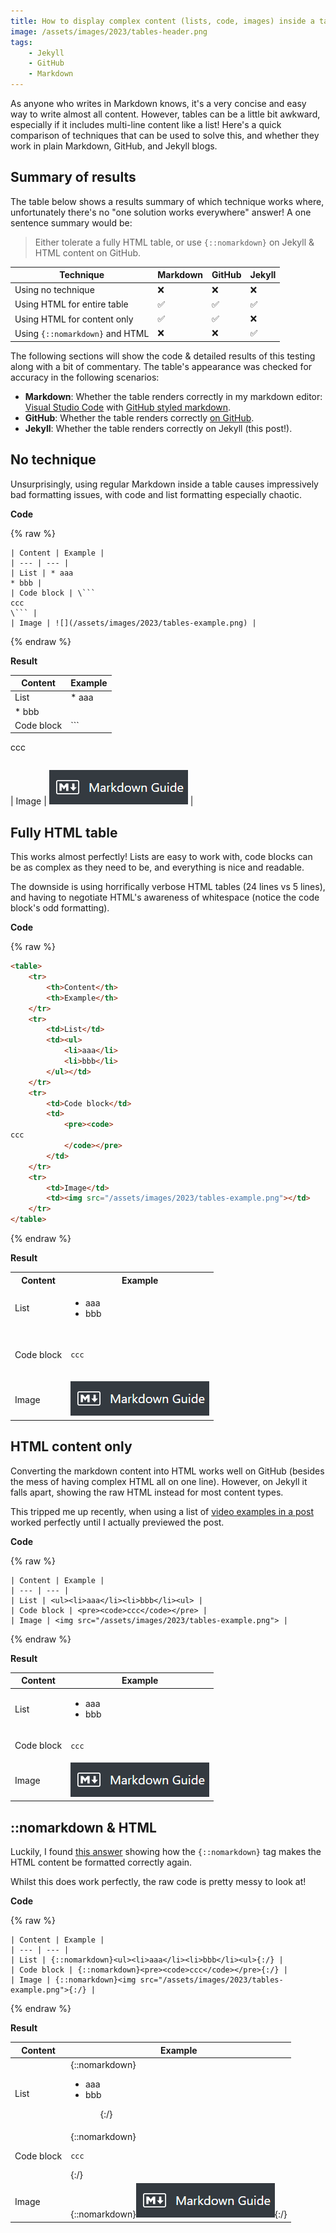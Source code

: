 ```yaml
---
title: How to display complex content (lists, code, images) inside a table reliably in Markdown / GitHub / Jekyll
image: /assets/images/2023/tables-header.png
tags:
    - Jekyll
    - GitHub
    - Markdown
---
```


As anyone who writes in Markdown knows, it's a very concise and easy way to write almost all content. However, tables can be a little bit awkward, especially if it includes multi-line content like a list! Here's a quick comparison of techniques that can be used to solve this, and whether they work in plain Markdown, GitHub, and Jekyll blogs.

## Summary of results

The table below shows a results summary of which technique works where, unfortunately there's no "one solution works everywhere" answer! A one sentence summary would be:
> Either tolerate a fully HTML table, or use `{::nomarkdown}` on Jekyll & HTML content on GitHub.

| Technique | Markdown | GitHub | Jekyll |
| --- | --- | --- | --- |
| Using no technique | ❌ | ❌ | ❌ |
| Using HTML for entire table | ✅ | ✅ | ✅ |
| Using HTML for content only | ✅ | ✅ | ❌ |
| Using `{::nomarkdown}` and HTML | ❌ | ❌ | ✅ |

The following sections will show the code & detailed results of this testing along with a bit of commentary. The table's appearance was checked for accuracy in the following scenarios:

* **Markdown**: Whether the table renders correctly in my markdown editor: [Visual Studio Code](https://code.visualstudio.com/) with [GitHub styled markdown](https://marketplace.visualstudio.com/items?itemName=bierner.markdown-preview-github-styles).
* **GitHub**: Whether the table renders correctly [on GitHub](https://github.com/JakeSteam/blog-programming/blob/main/_posts/2023-01-18-displaying-complex-content-inside-jekyll-tables.md).
* **Jekyll**: Whether the table renders correctly on Jekyll (this post!). 

## No technique

Unsurprisingly, using regular Markdown inside a table causes impressively bad formatting issues, with code and list formatting especially chaotic.

**Code**

{% raw %}
```
| Content | Example |
| --- | --- |
| List | * aaa
* bbb |
| Code block | \```
ccc 
\``` | 
| Image | ![](/assets/images/2023/tables-example.png) |
```
{% endraw %}

**Result**

| Content | Example |
| --- | --- |
| List | * aaa
* bbb |
| Code block | ```
ccc 
``` | 
```
| Image | ![](/assets/images/2023/tables-example.png) |

## Fully HTML table

This works almost perfectly! Lists are easy to work with, code blocks can be as complex as they need to be, and everything is nice and readable. 

The downside is using horrifically verbose HTML tables (24 lines vs 5 lines), and having to negotiate HTML's awareness of whitespace (notice the code block's odd formatting). 

**Code**

{% raw %}
```html
<table>
    <tr>
        <th>Content</th>
        <th>Example</th>
    </tr>
    <tr>
        <td>List</td>
        <td><ul>
            <li>aaa</li>
            <li>bbb</li>
        </ul></td>
    </tr>
    <tr>
        <td>Code block</td>
        <td>
            <pre><code>
ccc
            </code></pre>
        </td>
    </tr>
    <tr>
        <td>Image</td>
        <td><img src="/assets/images/2023/tables-example.png"></td>
    </tr>
</table>
```
{% endraw %}

**Result**

<table>
    <tr>
        <th>Content</th>
        <th>Example</th>
    </tr>
    <tr>
        <td>List</td>
        <td><ul>
            <li>aaa</li>
            <li>bbb</li>
        </ul></td>
    </tr>
    <tr>
        <td>Code block</td>
        <td>
            <pre><code>
ccc
            </code></pre>
        </td>
    </tr>
    <tr>
        <td>Image</td>
        <td><img src="/assets/images/2023/tables-example.png"></td>
    </tr>
</table>

## HTML content only

Converting the markdown content into HTML works well on GitHub (besides the mess of having complex HTML all on one line). However, on Jekyll it falls apart, showing the raw HTML instead for most content types. 

This tripped me up recently, when using a list of [video examples in a post](https://jakelee.co.uk/the-irresistible-allure-of-shitshow-comedy/) worked perfectly until I actually previewed the post. 

**Code**

{% raw %}
```
| Content | Example |
| --- | --- |
| List | <ul><li>aaa</li><li>bbb</li><ul> |
| Code block | <pre><code>ccc</code></pre> |
| Image | <img src="/assets/images/2023/tables-example.png"> |
```
{% endraw %}

**Result**

| Content | Example |
| --- | --- |
| List | <ul><li>aaa</li><li>bbb</li><ul> |
| Code block | <pre><code>ccc</code></pre> |
| Image | <img src="/assets/images/2023/tables-example.png"> |

## ::nomarkdown & HTML

Luckily, I found [this answer](https://stackoverflow.com/a/57904161/608312) showing how the `{::nomarkdown}` tag makes the HTML content be formatted correctly again. 

Whilst this does work perfectly, the raw code is pretty messy to look at!

**Code**

{% raw %}
```
| Content | Example |
| --- | --- |
| List | {::nomarkdown}<ul><li>aaa</li><li>bbb</li><ul>{:/} |
| Code block | {::nomarkdown}<pre><code>ccc</code></pre>{:/} |
| Image | {::nomarkdown}<img src="/assets/images/2023/tables-example.png">{:/} |
```
{% endraw %}

**Result**

| Content | Example |
| --- | --- |
| List | {::nomarkdown}<ul><li>aaa</li><li>bbb</li><ul>{:/} |
| Code block | {::nomarkdown}<pre><code>ccc</code></pre>{:/} |
| Image | {::nomarkdown}<img src="/assets/images/2023/tables-example.png">{:/} |
